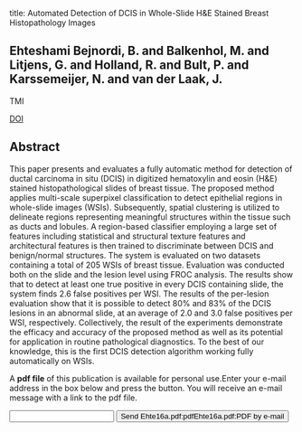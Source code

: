 title: Automated Detection of DCIS in Whole-Slide H&E Stained Breast Histopathology Images

## Ehteshami Bejnordi, B. and Balkenhol, M. and Litjens, G. and Holland, R. and Bult, P. and Karssemeijer, N. and van der Laak, J.
TMI

<a href="https://doi.org/10.1109/TMI.2016.2550620">DOI</a>

## Abstract
This paper presents and evaluates a fully automatic method for detection of ductal carcinoma in situ (DCIS) in digitized hematoxylin and eosin (H&E) stained histopathological slides of breast tissue. The proposed method applies multi-scale superpixel classification to detect epithelial regions in whole-slide images (WSIs). Subsequently, spatial clustering is utilized to delineate regions representing meaningful structures within the tissue such as ducts and lobules. A region-based classifier employing a large set of features including statistical and structural texture features and architectural features is then trained to discriminate between DCIS and benign/normal structures. The system is evaluated on two datasets containing a total of 205 WSIs of breast tissue. Evaluation was conducted both on the slide and the lesion level using FROC analysis. The results show that to detect at least one true positive in every DCIS containing slide, the system finds 2.6 false positives per WSI. The results of the per-lesion evaluation show that it is possible to detect 80% and 83% of the DCIS lesions in an abnormal slide, at an average of 2.0 and 3.0 false positives per WSI, respectively. Collectively, the result of the experiments demonstrate the efficacy and accuracy of the proposed method as well as its potential for application in routine pathological diagnostics. To the best of our knowledge, this is the first DCIS detection algorithm working fully automatically on WSIs.

A <b>pdf file</b> of this publication is available for personal use.Enter your e-mail address in the box below and press the button. You will receive an e-mail message with a link to the pdf file.
<form action="sender.php">  <input type="text" name="email">  <input type="submit" value="Send Ehte16a.pdf:pdfEhte16a.pdf:PDF by e-mail"></form>